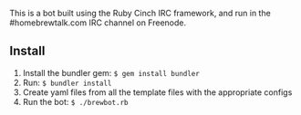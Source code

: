 This is a bot built using the Ruby Cinch IRC framework, and run in the #homebrewtalk.com IRC channel on Freenode.

## Install

1. Install the bundler gem: `$ gem install bundler`
2. Run: `$ bundler install`
3. Create yaml files from all the template files with the appropriate configs
4. Run the bot: `$ ./brewbot.rb`
